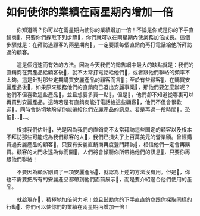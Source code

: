 # 如何使你的業績在兩星期內增加一倍

&emsp;&emsp;你知道嗎？你可以在兩星期內使你的業績增加一倍！不論是你或是你的下手直銷商，只要你們採取下列步驟，你們就可以在兩星期內使業務加倍成長。這個步驟就是：在拜訪過顧客的兩星期內，一定要讓每個直銷商再打電話給他所拜訪過的顧客。

&emsp;&emsp;這是個迅速而有效的方法。因為今天我們的銷售網中最大的缺點就是：我們的直銷商在賣產品給顧客後，就不太常打電話給他們，或者跟他們聯絡的頻率不太夠。這是針對那些定期購買安麗產品的顧客而言；至於有些顧客，在購買安麗產品後，如果原來服務他們的直銷商已退出安麗事業，那他們要怎麼辦呢？他們不但喜歡這些產品，並且想要多買一點，但是，他們卻不知道從哪裏可以再買到安麗產品。這時若是有直銷商能打電話給這些顧客，他們不但會很歡迎，同時會熱切地盼望你能帶給他們安麗產品的訊息。若是再過一段時間，恐怕……。

&emsp;&emsp;根據我們估計，光是因為我們的直銷商不太常拜訪這些国定的顧客以及根本不拜訪那些可能成為我們顧客的人，我們已損失了上百萬美元的營業額。曾經購買過安麗產品的顧客，只要有安麗直銷商再度登門拜訪，相信他們一定會再購買。顧客的大門永遠為你而開，人們將會傾聽你所帶給他們的訊息，只要你再跟他們聯絡！

&emsp;&emsp;不要因為顧客剛買了一項安麗產品，就認為上述的方法沒有用。但是，你也不需要把所有的安麗產品都帶到他們面前展示，而是要介紹適合他們使用的產品。

&emsp;&emsp;就趁現在，積極地加倍努力吧！並且鼓勵你的下手直直銷商跟你採取同樣的行動，你們可以使你們的業績在兩星期內增加一倍！

